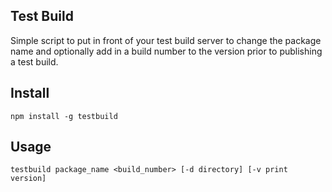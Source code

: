 ## Test Build

Simple script to put in front of your test build server to change the package name and optionally add in a build number to the version prior to publishing a test build.

## Install

`npm install -g testbuild`

## Usage

`testbuild package_name <build_number> [-d directory] [-v print version]`